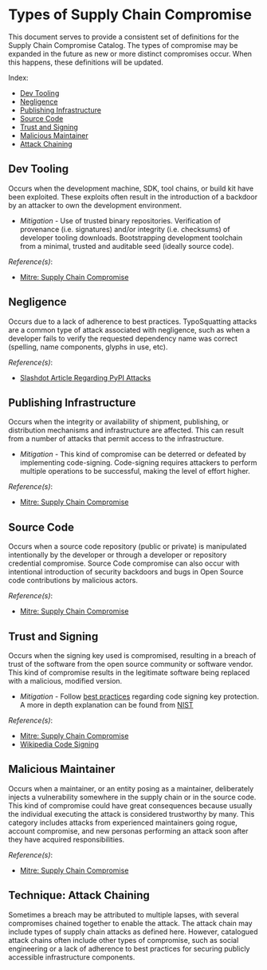 # Types of Supply Chain Compromise

This document serves to provide a consistent set of definitions for the
Supply Chain Compromise Catalog.  The types of compromise may be expanded
in the future as new or more distinct compromises occur.  When this happens,
these definitions will be updated.

Index:

* [Dev Tooling](#dev-tooling)
* [Negligence](#negligence)
* [Publishing Infrastructure](#publishing-infrastructure)
* [Source Code](#source-code)
* [Trust and Signing](#trust-and-signing)
* [Malicious Maintainer](#malicious-maintainer)
* [Attack Chaining](#technique-attack-chaining)

## Dev Tooling

Occurs when the development machine, SDK, tool chains, or build kit have
been exploited.  These exploits often result in the introduction of a
backdoor by an attacker to own the development environment.

- _Mitigation_ - Use of trusted binary repositories. Verification of
provenance (i.e. signatures) and/or integrity (i.e. checksums) of
developer tooling downloads. Bootstrapping development toolchain from a
minimal, trusted and auditable seed (ideally source code).

_Reference(s)_:

- [Mitre: Supply Chain Compromise](https://attack.mitre.org/techniques/T1195/)

## Negligence

Occurs due to a lack of adherence to best practices. TypoSquatting attacks
are a common type of attack associated with negligence, such as when a
developer fails to verify the requested dependency name was correct
(spelling, name components, glyphs in use, etc).

_Reference(s)_:

- [Slashdot Article Regarding PyPI Attacks](https://developers.slashdot.org/story/17/09/16/2030229/pythons-official-repository-included-10-malicious-typo-squatting-modules)

## Publishing Infrastructure

Occurs when the integrity or availability of shipment, publishing, or
distribution mechanisms and infrastructure are affected.  This can result
from a number of attacks that permit access to the infrastructure.

- _Mitigation_ - This kind of compromise can be deterred or defeated by
implementing code-signing.  Code-signing requires attackers to perform
multiple operations to be successful, making the level of effort higher.

_Reference(s)_:

- [Mitre: Supply Chain Compromise](https://attack.mitre.org/techniques/T1195/)

## Source Code

Occurs when a source code repository (public or private) is manipulated
intentionally by the developer or through a developer or repository
credential compromise.  Source Code compromise can also occur with
intentional introduction of security backdoors and bugs in Open Source
code contributions by malicious actors.

_Reference(s)_:

- [Mitre: Supply Chain Compromise](https://attack.mitre.org/techniques/T1195/)

## Trust and Signing

Occurs when the signing key used is compromised, resulting in a breach
of trust of the software from the open source community or software
vendor.  This kind of compromise results in the legitimate software
being replaced with a malicious, modified version.

- _Mitigation_ - Follow [best practices](https://www.entrustdatacard.com/knowledgebase/best-practices-for-code-signing-certificates)
regarding code signing key protection.  A more in depth explanation
can be found from [NIST](https://csrc.nist.gov/CSRC/media/Publications/white-paper/2018/01/26/security-considerations-for-code-signing/final/documents/security-considerations-for-code-signing.pdf)

_Reference(s)_:

- [Mitre: Supply Chain Compromise](https://attack.mitre.org/techniques/T1195/)
- [Wikipedia Code Signing](https://en.wikipedia.org/wiki/Code_signing)

## Malicious Maintainer

Occurs when a maintainer, or an entity posing as a maintainer, deliberately
injects a vulnerability somewhere in the supply chain or in the source code.
This kind of compromise could have great consequences because usually
the individual executing the attack is considered trustworthy by many.
This category includes attacks from experienced maintainers going rogue,
account compromise, and new personas performing an attack soon after they have
acquired responsibilities.

_Reference(s)_:

- [Mitre: Supply Chain Compromise](https://attack.mitre.org/techniques/T1195/)

## Technique: Attack Chaining

Sometimes a breach may be attributed to multiple lapses, with several
compromises chained together to enable the attack. The attack chain may
include types of supply chain attacks as defined here. However, catalogued
attack chains often include other types of compromise, such as social
engineering or a lack of adherence to best practices for securing publicly
accessible infrastructure components.
